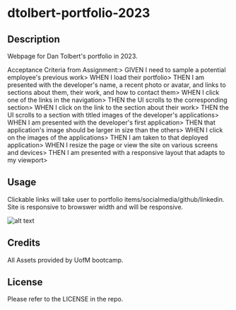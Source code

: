 # dtolbert-portfolio-2023


## Description

Webpage for Dan Tolbert's portfolio in 2023.


Acceptance Criteria from Assignment:>
GIVEN I need to sample a potential employee's previous work>
WHEN I load their portfolio>
THEN I am presented with the developer's name, a recent photo or avatar, and links to sections about them, their work, and how to contact them>
WHEN I click one of the links in the navigation>
THEN the UI scrolls to the corresponding section>
WHEN I click on the link to the section about their work>
THEN the UI scrolls to a section with titled images of the developer's applications>
WHEN I am presented with the developer's first application>
THEN that application's image should be larger in size than the others>
WHEN I click on the images of the applications>
THEN I am taken to that deployed application>
WHEN I resize the page or view the site on various screens and devices>
THEN I am presented with a responsive layout that adapts to my viewport>


## Usage

Clickable links will take user to portfolio items/socialmedia/github/linkedin.
Site is responsive to browswer width and will be responsive.

![alt text](assets/images/screenshot.png)



## Credits

All Assets provided by UofM bootcamp.

## License

Please refer to the LICENSE in the repo.